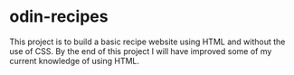 # odin-recipes
This project is to build a basic recipe website using HTML and without the use of CSS.  By the end of this project I will have improved some of my current knowledge of using HTML.